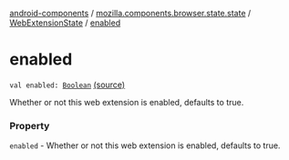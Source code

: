 [android-components](../../index.md) / [mozilla.components.browser.state.state](../index.md) / [WebExtensionState](index.md) / [enabled](./enabled.md)

# enabled

`val enabled: `[`Boolean`](https://kotlinlang.org/api/latest/jvm/stdlib/kotlin/-boolean/index.html) [(source)](https://github.com/mozilla-mobile/android-components/blob/master/components/browser/state/src/main/java/mozilla/components/browser/state/state/WebExtensionState.kt#L27)

Whether or not this web extension is enabled, defaults to true.

### Property

`enabled` - Whether or not this web extension is enabled, defaults to true.